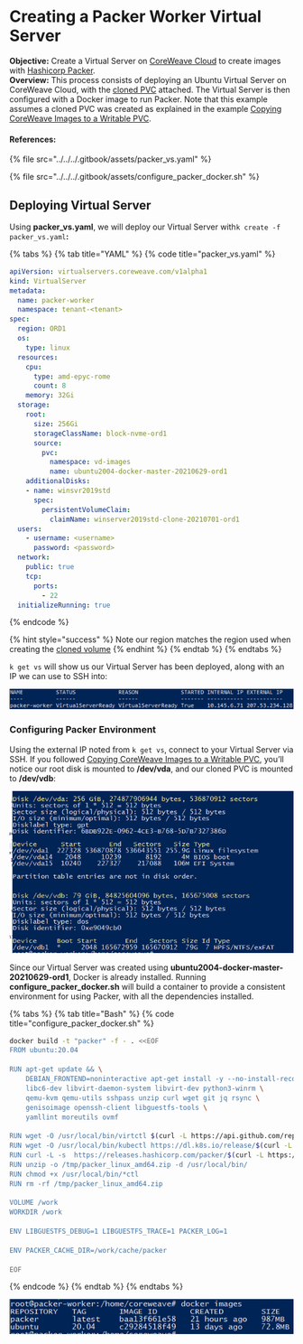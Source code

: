# Creating a Packer Worker Virtual Server

**Objective:** Create a Virtual Server on [CoreWeave Cloud](https://apps.coreweave.com/) to create images with [Hashicorp Packer](https://www.packer.io/).  
**Overview:** This process consists of deploying an Ubuntu Virtual Server on CoreWeave Cloud, with the [cloned PVC](../exporting-coreweave-images-to-a-writable-pvc.md) attached. The Virtual Server is then configured with a Docker image to run Packer. Note that this example assumes a cloned PVC was created as explained in the example [Copying CoreWeave Images to a Writable PVC](../exporting-coreweave-images-to-a-writable-pvc.md).

#### References:

{% file src="../../../.gitbook/assets/packer\_vs.yaml" %}

{% file src="../../../.gitbook/assets/configure\_packer\_docker.sh" %}

## Deploying Virtual Server

Using **packer\_vs.yaml**, we will deploy our Virtual Server with`k create -f packer_vs.yaml`**:**

{% tabs %}
{% tab title="YAML" %}
{% code title="packer\_vs.yaml" %}
```yaml
apiVersion: virtualservers.coreweave.com/v1alpha1
kind: VirtualServer
metadata:
  name: packer-worker
  namespace: tenant-<tenant>
spec:
  region: ORD1
  os:
    type: linux
  resources:
    cpu:
      type: amd-epyc-rome
      count: 8
    memory: 32Gi
  storage:
    root:
      size: 256Gi
      storageClassName: block-nvme-ord1
      source:
        pvc:
          namespace: vd-images
          name: ubuntu2004-docker-master-20210629-ord1
    additionalDisks:
    - name: winsvr2019std
      spec:
        persistentVolumeClaim:
          claimName: winserver2019std-clone-20210701-ord1
  users:
    - username: <username>
      password: <password>
  network:
    public: true
    tcp:
      ports:
        - 22
  initializeRunning: true
```
{% endcode %}

{% hint style="success" %}
Note our region matches the region used when creating the [cloned volume](../exporting-coreweave-images-to-a-writable-pvc.md#identifying-source-image)
{% endhint %}
{% endtab %}
{% endtabs %}

`k get vs` will show us our Virtual Server has been deployed, along with an IP we can use to SSH into:

![](../../../.gitbook/assets/4.png)

### Configuring Packer Environment

Using the external IP noted from `k get vs`, connect to your Virtual Server via SSH. If you followed [Copying CoreWeave Images to a Writable PVC](../exporting-coreweave-images-to-a-writable-pvc.md), you’ll notice our root disk is mounted to **/dev/vda**, and our cloned PVC is mounted to **/dev/vdb**:

![](../../../.gitbook/assets/5.png)

Since our Virtual Server was created using **ubuntu2004-docker-master-20210629-ord1**, Docker is already installed. Running **configure\_packer\_docker.sh** will build a container to provide a consistent environment for using Packer, with all the dependencies installed.

{% tabs %}
{% tab title="Bash" %}
{% code title="configure\_packer\_docker.sh" %}
```bash
docker build -t "packer" -f - . <<EOF
FROM ubuntu:20.04

RUN apt-get update && \
    DEBIAN_FRONTEND=noninteractive apt-get install -y --no-install-recommends \
    libc6-dev libvirt-daemon-system libvirt-dev python3-winrm \
    qemu-kvm qemu-utils sshpass unzip curl wget git jq rsync \
    genisoimage openssh-client libguestfs-tools \
    yamllint moreutils ovmf

RUN wget -O /usr/local/bin/virtctl $(curl -L https://api.github.com/repos/kubevirt/kubevirt/releases/latest | grep browser_download_url.*-linux-amd64 | cut -d : -f 2,3| tr -d \")
RUN wget -O /usr/local/bin/kubectl https://dl.k8s.io/release/$(curl -L https://dl.k8s.io/release/stable.txt)/bin/linux/amd64/kubectl
RUN curl -L -s  https://releases.hashicorp.com/packer/$(curl -L https://checkpoint-api.hashicorp.com/v1/check/packer | jq -r -M '.current_version')/packer_$(curl -L https://checkpoint-api.hashicorp.com/v1/check/packer | jq -r -M '.current_version')_linux_amd64.zip  --output /tmp/packer_linux_amd64.zip
RUN unzip -o /tmp/packer_linux_amd64.zip -d /usr/local/bin/
RUN chmod +x /usr/local/bin/*ctl
RUN rm -rf /tmp/packer_linux_amd64.zip

VOLUME /work
WORKDIR /work

ENV LIBGUESTFS_DEBUG=1 LIBGUESTFS_TRACE=1 PACKER_LOG=1

ENV PACKER_CACHE_DIR=/work/cache/packer

EOF
```
{% endcode %}
{% endtab %}
{% endtabs %}

![](../../../.gitbook/assets/7.png)

